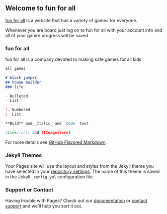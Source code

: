 ## Welcome to fun for all

 [fun for all](https://github.com/smallfry1234567/smallfry.fun-for-alll/edit/master/README.md) is a website that has a variety of games for everyone.

Whenever you are board just log on to fun for all with your account info and all of your gamre progress will be saved

### fun for all
fun for all is a company devoted to making safe games for all kids
```markdown
all games

# block jumper
## house builder
### life

- Bulleted
- List

1. Numbered
2. List

**Bold** and _Italic_ and `Code` text

[Link](url) and ![Image](src)
```

For more details see [GitHub Flavored Markdown](https://guides.github.com/features/mastering-markdown/).

### Jekyll Themes

Your Pages site will use the layout and styles from the Jekyll theme you have selected in your [repository settings](https://github.com/smallfry1234567/smallfry.fun-for-alll/settings). The name of this theme is saved in the Jekyll `_config.yml` configuration file.

### Support or Contact

Having trouble with Pages? Check out our [documentation](https://help.github.com/categories/github-pages-basics/) or [contact support](https://github.com/contact) and we’ll help you sort it out.
